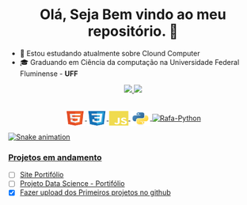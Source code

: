 <h1 align = "center"> Olá, Seja Bem vindo ao meu repositório. 👋 </h1>

- 🌱 Estou estudando atualmente sobre Clound Computer 
- 🎓 Graduando em Ciência da computação na Universidade Federal Fluminense - <b>UFF</b>


<div align="center">
  <a href="https://github.com/JohKemPo">
  <img height="150em" src="https://github-readme-stats.vercel.app/api?username=JohKemPo&show_icons=true&theme=maroongold&include_all_commits=true&count_private=true"/>
  <img height="150em" src="https://github-readme-stats.vercel.app/api/top-langs/?username=JohKemPo&layout=compact&langs_count=7&theme=maroongold "/>
</div></br>

<div style="display: inline_block" align="center"><br>
  <i class="devicon-wordpress-plain"></i>
  <link rel="stylesheet" href="https://cdn.jsdelivr.net/gh/devicons/devicon@v2.14.0/devicon.min.css">
  <img align="center" alt="Rafa-HTML" height="30" width="40" src="https://raw.githubusercontent.com/devicons/devicon/master/icons/html5/html5-original.svg">
  <img align="center" alt="Rafa-CSS" height="30" width="40" src="https://raw.githubusercontent.com/devicons/devicon/master/icons/css3/css3-original.svg">
  <img align="center" alt="Rafa-Js" height="30" width="40" src="https://raw.githubusercontent.com/devicons/devicon/master/icons/javascript/javascript-plain.svg">
  <img align="center" alt="Rafa-Python" height="30" width="40" src="https://raw.githubusercontent.com/devicons/devicon/master/icons/python/python-original.svg">
  <img align="center" alt="Rafa-Python" height="30" width="40" src="https://img.shields.io/badge/R-276DC3?style=for-the-badge&logo=r&logoColor=white">
 </div>

 ![Snake animation](https://github.com/JohKemPo/JohKemPo/blob/output/github-contribution-grid-snake.svg)

### Projetos em andamento

- [ ] Site Portifólio
- [ ] Projeto Data Science - Portifólio
- [X] Fazer upload dos Primeiros projetos no github
